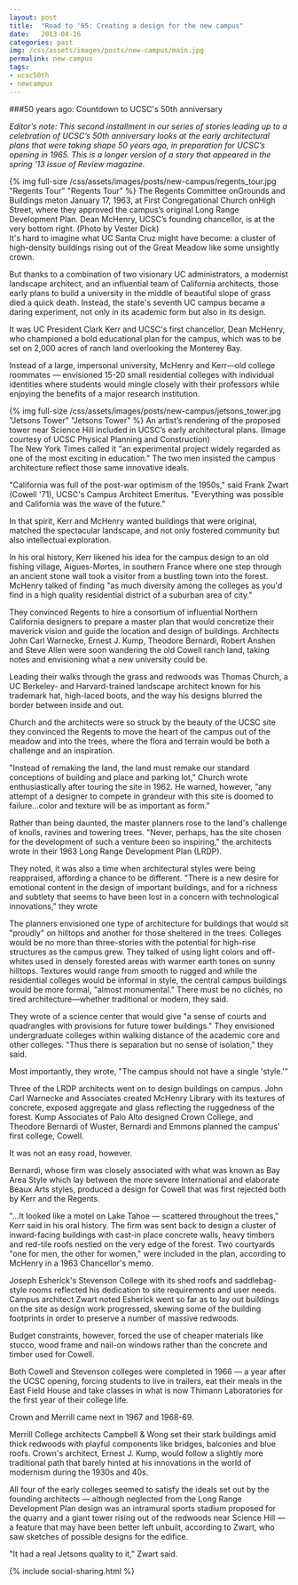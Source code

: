 ```yaml
---
layout: post
title:  "Road to '65: Creating a design for the new campus"
date:   2013-04-16
categories: past
img: /css/assets/images/posts/new-campus/main.jpg
permalink: new-campus
tags: 
- ucsc50th
- newcampus
---
```

###50 years ago: Countdown to UCSC's 50th anniversary

*Editor’s note: This second installment in our series of stories leading up to a celebration of UCSC’s 50th anniversary looks at the early architectural plans that were taking shape 50 years ago, in preparation for UCSC’s opening in 1965. This is a longer version of a story that appeared in the spring '13 issue of Review magazine.*

<div class="caption">
{% img full-size /css/assets/images/posts/new-campus/regents_tour.jpg "Regents Tour" "Regents Tour" %}
The Regents Committee onGrounds and Buildings meton January 17, 1963, at First Congregational Church onHigh Street, where they approved the campus’s original Long Range Development Plan. Dean McHenry, UCSC’s founding chancellor, is at the very bottom right. (Photo by Vester Dick)</div>It's hard to imagine what UC Santa Cruz might have become: a cluster of high-density buildings rising out of the Great Meadow like some unsightly crown.

But thanks to a combination of two visionary UC administrators, a modernist landscape architect, and an influential team of California architects, those early plans to build a university in the middle of beautiful slope of grass died a quick death. Instead, the state's seventh UC campus became a daring experiment, not only in its academic form but also in its design.

It was UC President Clark Kerr and UCSC's first chancellor, Dean McHenry, who championed a bold educational plan for the campus, which was to be set on 2,000 acres of ranch land overlooking the Monterey Bay.

Instead of a large, impersonal university, McHenry and Kerr—old college roommates — envisioned 15-20 small residential colleges with individual identities where students would mingle closely with their professors while enjoying the benefits of a major research institution.

<div class="caption">
{% img full-size /css/assets/images/posts/new-campus/jetsons_tower.jpg "Jetsons Tower" "Jetsons Tower" %} An artist’s rendering of the proposed tower near Science Hill included in UCSC’s early architectural plans. (Image courtesy of UCSC Physical Planning and Construction)</div>The New York Times called it "an experimental project widely regarded as one of the most exciting in education." The two men insisted the campus architecture reflect those same innovative ideals.

"California was full of the post-war optimism of the 1950s," said Frank Zwart (Cowell '71), UCSC's Campus Architect Emeritus. "Everything was possible and California was the wave of the future."

In that spirit, Kerr and McHenry wanted buildings that were original, matched the spectacular landscape, and not only fostered community but also intellectual exploration.

In his oral history, Kerr likened his idea for the campus design to an old fishing village, Aigues-Mortes, in southern France where one step through an ancient stone wall took a visitor from a bustling town into the forest. McHenry talked of finding "as much diversity among the colleges as you'd find in a high quality residential district of a suburban area of city."

 They convinced Regents to hire a consortium of influential Northern California designers to prepare a master plan that would concretize their maverick vision and guide the location and design of buildings. Architects John Carl Warnecke, Ernest J. Kump, Theodore Bernardi, Robert Anshen and Steve Allen were soon wandering the old Cowell ranch land, taking notes and envisioning what a new university could be.

Leading their walks through the grass and redwoods was Thomas Church, a UC Berkeley- and Harvard-trained landscape architect known for his trademark hat, high-laced boots, and the way his designs blurred the border between inside and out.

Church and the architects were so struck by the beauty of the UCSC site they convinced the Regents to move the heart of the campus out of the meadow and into the trees, where the flora and terrain would be both a challenge and an inspiration.

"Instead of remaking the land, the land must remake our standard conceptions of building and place and parking lot," Church wrote enthusiastically after touring the site in 1962. He warned, however, "any attempt of a designer to compete in grandeur with this site is doomed to failure…color and texture will be as important as form."

Rather than being daunted, the master planners rose to the land's challenge of knolls, ravines and towering trees. "Never, perhaps, has the site chosen for the development of such a venture been so inspiring," the architects wrote in their 1963 Long Range Development Plan (LRDP).

They noted, it was also a time when architectural styles were being reappraised, affording a chance to be different. "There is a new desire for emotional content in the design of important buildings, and for a richness and subtlety that seems to have been lost in a concern with technological innovations," they wrote

The planners envisioned one type of architecture for buildings that would sit "proudly" on hilltops and another for those sheltered in the trees. Colleges would be no more than three-stories with the potential for high-rise structures as the campus grew. They talked of using light colors and off-whites used in densely forested areas with warmer earth tones on sunny hilltops. Textures would range from smooth to rugged and while the residential colleges would be informal in style, the central campus buildings would be more formal, "almost monumental." There must be no clichés, no tired architecture—whether traditional or modern, they said.

They wrote of a science center that would give "a sense of courts and quadrangles with provisions for future tower buildings." They envisioned undergraduate colleges within walking distance of the academic core and other colleges. "Thus there is separation but no sense of isolation," they said.

Most importantly, they wrote, "The campus should not have a single 'style.'"

Three of the LRDP architects went on to design buildings on campus. John Carl Warnecke and Associates created McHenry Library with its textures of concrete, exposed aggregate and glass reflecting the ruggedness of the forest. Kump Associates of Palo Alto designed Crown College, and Theodore Bernardi of Wuster, Bernardi and Emmons planned the campus' first college, Cowell.

It was not an easy road, however.

Bernardi, whose firm was closely associated with what was known as Bay Area Style which lay between the more severe International and elaborate Beaux Arts styles, produced a design for Cowell that was first rejected both by Kerr and the Regents.

 "…It looked like a motel on Lake Tahoe — scattered throughout the trees," Kerr said in his oral history. The firm was sent back to design a cluster of inward-facing buildings with cast-in place concrete walls, heavy timbers and red-tile roofs nestled on the very edge of the forest. Two courtyards "one for men, the other for women," were included in the plan, according to McHenry in a 1963 Chancellor's memo.

Joseph Esherick's Stevenson College with its shed roofs and saddlebag-style rooms reflected his dedication to site requirements and user needs. Campus architect Zwart noted Esherick went so far as to lay out buildings on the site as design work progressed, skewing some of the building footprints in order to preserve a number of massive redwoods.

Budget constraints, however, forced the use of cheaper materials like stucco, wood frame and nail-on windows rather than the concrete and timber used for Cowell.

Both Cowell and Stevenson colleges were completed in 1966 — a year after the UCSC opening, forcing students to live in trailers, eat their meals in the East Field House and take classes in what is now Thimann Laboratories for the first year of their college life.

Crown and Merrill came next in 1967 and 1968-69.

Merrill College architects Campbell & Wong set their stark buildings amid thick redwoods with playful components like bridges, balconies and blue roofs. Crown's architect, Ernest J. Kump, would follow a slightly more traditional path that barely hinted at his innovations in the world of modernism during the 1930s and 40s.

All four of the early colleges seemed to satisfy the ideals set out by the founding architects — although neglected from the Long Range Development Plan design was an intramural sports stadium proposed for the quarry and a giant tower rising out of the redwoods near Science Hill — a feature that may have been better left unbuilt, according to Zwart, who saw sketches of possible designs for the edifice.

"It had a real Jetsons quality to it," Zwart said.

{% include social-sharing.html %}